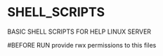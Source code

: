 # SHELL_SCRIPTS
BASIC SHELL SCRIPTS FOR HELP LINUX SERVER

#BEFORE RUN
provide rwx permissions to this files

